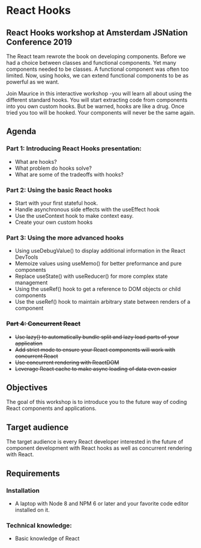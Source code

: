 # React Hooks

## React Hooks workshop at Amsterdam JSNation Conference 2019

The React team rewrote the book on developing components. Before we had a choice between classes and functional components. Yet many components needed to be classes. A functional component was often too limited. Now, using hooks, we can extend functional components to be as powerful as we want.

Join Maurice in this interactive workshop -you will learn all about using the different standard hooks. You will start extracting code from components into you own custom hooks. But be warned, hooks are like a drug. Once tried you too will be hooked. Your components will never be the same again.

## Agenda

### Part 1: Introducing React Hooks presentation:

- What are hooks?
- What problem do hooks solve?
- What are some of the tradeoffs with hooks?

### Part 2: Using the basic React hooks

- Start with your first stateful hook.
- Handle asynchronous side effects with the useEffect hook
- Use the useContext hook to make context easy.
- Create your own custom hooks

### Part 3: Using the more advanced hooks

- Using useDebugValue() to display additional information in the React DevTools
- Memoize values using useMemo() for better preformance and pure components
- Replace useState() with useReducer() for more complex state management
- Using the useRef() hook to get a reference to DOM objects or child components
- Use the useRef() hook to maintain arbitrary state between renders of a component

### ~~Part 4: Concurrent React~~

- ~~Use lazy() to automatically bundle split and lazy load parts of your application~~
- ~~Add strict mode to ensure your React components will work with concurrent React~~
- ~~Use concurrent rendering with ReactDOM~~
- ~~Leverage React cache to make async loading of data even easier~~

## Objectives

The goal of this workshop is to introduce you to the future way of coding React components and applications.

## Target audience

The target audience is every React developer interested in the future of component development with React hooks as well as concurrent rendering with React.

## Requirements

### Installation

- A laptop with Node 8 and NPM 6 or later and your favorite code editor installed on it.

### Technical knowledge:

- Basic knowledge of React
